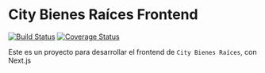 # City Bienes Raíces Frontend

[![Build Status](https://travis-ci.org/kevotovar/city-frontend.svg?branch=master)](https://travis-ci.org/kevotovar/city-frontend) [![Coverage Status](https://coveralls.io/repos/github/kevotovar/city-frontend/badge.svg?branch=master)](https://coveralls.io/github/kevotovar/city-frontend?branch=master)

Este es un proyecto para desarrollar el frontend de `City Bienes Raíces`, con Next.js
